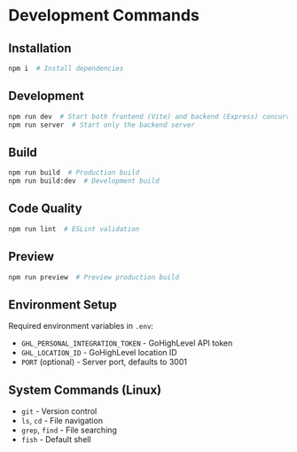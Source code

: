 # Development Commands

## Installation
```bash
npm i  # Install dependencies
```

## Development
```bash
npm run dev  # Start both frontend (Vite) and backend (Express) concurrently
npm run server  # Start only the backend server
```

## Build
```bash
npm run build  # Production build
npm run build:dev  # Development build
```

## Code Quality
```bash
npm run lint  # ESLint validation
```

## Preview
```bash
npm run preview  # Preview production build
```

## Environment Setup
Required environment variables in `.env`:
- `GHL_PERSONAL_INTEGRATION_TOKEN` - GoHighLevel API token
- `GHL_LOCATION_ID` - GoHighLevel location ID
- `PORT` (optional) - Server port, defaults to 3001

## System Commands (Linux)
- `git` - Version control
- `ls`, `cd` - File navigation
- `grep`, `find` - File searching
- `fish` - Default shell